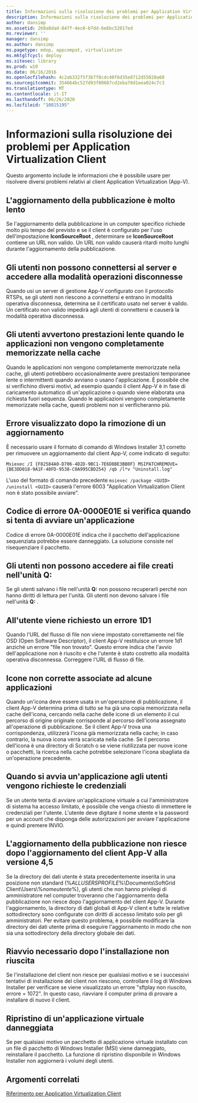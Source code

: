 ```yaml
---
title: Informazioni sulla risoluzione dei problemi per Application Virtualization Client
description: Informazioni sulla risoluzione dei problemi per Application Virtualization Client
author: dansimp
ms.assetid: 260a8dad-847f-4ec0-b7dd-6e6bc52017ed
ms.reviewer: ''
manager: dansimp
ms.author: dansimp
ms.pagetype: mdop, appcompat, virtualization
ms.mktglfcycl: deploy
ms.sitesec: library
ms.prod: w10
ms.date: 06/16/2016
ms.openlocfilehash: 4c2ab332f5f3b7f8cdc40f6d35e8712d55028a60
ms.sourcegitcommit: 354664bc527d93f80687cd2eba70d1eea024c7c3
ms.translationtype: MT
ms.contentlocale: it-IT
ms.lasthandoff: 06/26/2020
ms.locfileid: "10815195"
---
```

# Informazioni sulla risoluzione dei problemi per Application Virtualization Client


Questo argomento include le informazioni che è possibile usare per risolvere diversi problemi relativi al client Application Virtualization (App-V).

## L'aggiornamento della pubblicazione è molto lento


Se l'aggiornamento della pubblicazione in un computer specifico richiede molto più tempo del previsto e se il client è configurato per l'uso dell'impostazione **IconSourceRoot** , determinare se **IconSourceRoot** contiene un URL non valido. Un URL non valido causerà ritardi molto lunghi durante l'aggiornamento della pubblicazione.

## Gli utenti non possono connettersi al server e accedere alla modalità operazioni disconnesse


Quando usi un server di gestione App-V configurato con il protocollo RTSPs, se gli utenti non riescono a connettersi e entrano in modalità operativa disconnessa, determina se il certificato usato nel server è valido. Un certificato non valido impedirà agli utenti di connettersi e causerà la modalità operativa disconnessa.

## <a href="" id="users-experience-slow-performance-when-applications-are-not-fully-cached-"></a>Gli utenti avvertono prestazioni lente quando le applicazioni non vengono completamente memorizzate nella cache


Quando le applicazioni non vengono completamente memorizzate nella cache, gli utenti potrebbero occasionalmente avere prestazioni temporanee lente o intermittenti quando avviano o usano l'applicazione. È possibile che si verifichino diversi motivi, ad esempio quando il client App-V è in fase di caricamento automatico di un'applicazione o quando viene elaborata una richiesta fuori sequenza. Quando le applicazioni vengono completamente memorizzate nella cache, questi problemi non si verificheranno più.

## <a href="" id="error-displayed-after-an-update-is-removed-"></a>Errore visualizzato dopo la rimozione di un aggiornamento


È necessario usare il formato di comando di Windows Installer 3,1 corretto per rimuovere un aggiornamento dal client App-V, come indicato di seguito:

`Msiexec /I {F82584A0-D706-4D2D-9BC1-7E6D8BE3BB0F} MSIPATCHREMOVE={BE3DD018-9A1F-40FD-9538-C0A995CBD254} /qb /l*v "Uninstall.log"`

L'uso del formato di comando precedente `msiexec /package <GUID> /uninstall <GUID>` causerà l'errore 6003 "Application Virtualization Client non è stato possibile avviare".

## Codice di errore 0A-0000E01E si verifica quando si tenta di avviare un'applicazione


Codice di errore 0A-0000E01E indica che il pacchetto dell'applicazione sequenziata potrebbe essere danneggiato. La soluzione consiste nel risequenziare il pacchetto.

## Gli utenti non possono accedere ai file creati nell'unità Q:


Se gli utenti salvano i file nell'unità **Q:** non possono recuperarli perché non hanno diritti di lettura per l'unità. Gli utenti non devono salvare i file nell'unità **Q:** .

## All'utente viene richiesto un errore 1D1


Quando l'URL del flusso di file non viene impostato correttamente nel file OSD (Open Software Descriptor), il client App-V restituisce un errore 1d1 anziché un errore "file non trovato". Questo errore indica che l'avvio dell'applicazione non è riuscito e che l'utente è stato costretto alla modalità operativa disconnessa. Correggere l'URL di flusso di file.

## Icone non corrette associate ad alcune applicazioni


Quando un'icona deve essere usata in un'operazione di pubblicazione, il client App-V determina prima di tutto se ha già una copia memorizzata nella cache dell'icona, cercando nella cache delle icone di un elemento il cui percorso di origine originale corrisponde al percorso dell'icona assegnato all'operazione di pubblicazione. Se il client App-V trova una corrispondenza, utilizzerà l'icona già memorizzata nella cache; in caso contrario, la nuova icona verrà scaricata nella cache. Se il percorso dell'icona è una directory di Scratch o se viene riutilizzata per nuove icone o pacchetti, la ricerca nella cache potrebbe selezionare l'icona sbagliata da un'operazione precedente.

## Quando si avvia un'applicazione agli utenti vengono richieste le credenziali


Se un utente tenta di avviare un'applicazione virtuale a cui l'amministratore di sistema ha accesso limitato, è possibile che venga chiesto di immettere le credenziali per l'utente. L'utente deve digitare il nome utente e la password per un account che disponga delle autorizzazioni per avviare l'applicazione e quindi premere INVIO.

## L'aggiornamento della pubblicazione non riesce dopo l'aggiornamento del client App-V alla versione 4,5


Se la directory dei dati utente è stata precedentemente inserita in una posizione non standard (%*ALLUSERSPROFILE*%\\Documents\\SoftGrid Client\\Users\\%*nomeutente*%), gli utenti che non hanno privilegi di amministratore nel computer troveranno che l'aggiornamento della pubblicazione non riesce dopo l'aggiornamento del client App-V. Durante l'aggiornamento, la directory di dati globali di App-V client e tutte le relative sottodirectory sono configurate con diritti di accesso limitato solo per gli amministratori. Per evitare questo problema, è possibile modificare la directory dei dati utente prima di eseguire l'aggiornamento in modo che non sia una sottodirectory della directory globale dei dati.

## Riavvio necessario dopo l'installazione non riuscita


Se l'installazione del client non riesce per qualsiasi motivo e se i successivi tentativi di installazione del client non riescono, controllare il log di Windows Installer per verificare se viene visualizzato un errore "sftplay non riuscito, errore = 1072". In questo caso, riavviare il computer prima di provare a installare di nuovo il client.

## Ripristino di un'applicazione virtuale danneggiata


Se per qualsiasi motivo un pacchetto di applicazione virtuale installato con un file di pacchetto di Windows Installer (MSI) viene danneggiato, reinstallare il pacchetto. La funzione di ripristino disponibile in Windows Installer non aggiornerà i volumi degli utenti.

## Argomenti correlati


[Riferimento per Application Virtualization Client](application-virtualization-client-reference.md)

 

 





